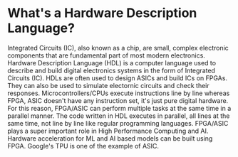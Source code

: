 # What's a Hardware Description Language?
Integrated Circuits (IC), also known as a chip, are small, complex electronic components that are fundamental part of most modern electronics.
Hardware Description Language (HDL) is a computer language used to describe and build digital electronics systems in the form of Integrated Circuits (IC). HDLs are often used to design ASICs and build ICs on FPGAs. They can also be used to simulate electornic circuits and check their responses. Microcontrollers/CPUs execute instructions line by line whereas FPGA, ASIC doesn't have any instruction set, it's just pure digital hardware. For this reason, FPGA/ASIC can perform multiple tasks at the same time in a parallel manner. The code written in HDL executes in parallel, all lines at the same time, not line by line like regular programming languages. FPGA/ASIC plays a super important role in High Performance Computing and AI. Hardware acceleration for ML and AI based models can be built using FPGA. Google's TPU is one of the example of ASIC.


